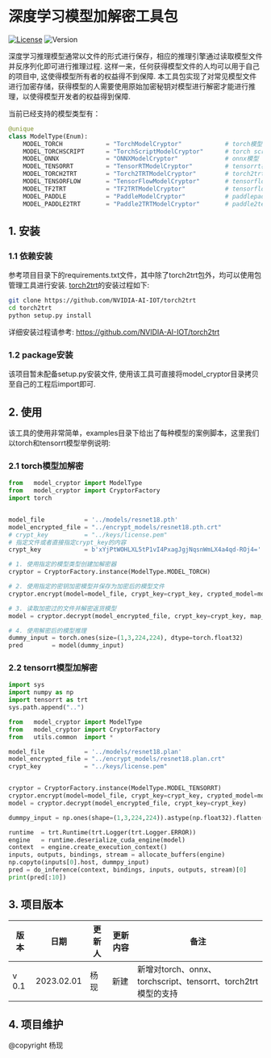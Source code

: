 # 深度学习模型加解密工具包

[![License](https://img.shields.io/badge/License-Apache_2.0-yellogreen.svg)](https://opensource.org/licenses/Apache-2.0) ![Version](https://img.shields.io/badge/Version-v0.1-blue)


深度学习推理模型通常以文件的形式进行保存，相应的推理引擎通过读取模型文件并反序列化即可进行推理过程. 这样一来，任何获得模型文件的人均可以用于自己的项目中, 这使得模型所有者的权益得不到保障. 本工具包实现了对常见模型文件进行加密存储，获得模型的人需要使用原始加密秘钥对模型进行解密才能进行推理，以使得模型开发者的权益得到保障.

当前已经支持的模型类型有：

```python
@unique
class ModelType(Enum): 
    MODEL_TORCH            = "TorchModelCryptor"            # torch模型
    MODEL_TORCHSCRIPT      = "TorchScriptModelCryptor"      # torch script模型, torch.jit.script或torch.jit.trace保存
    MODEL_ONNX             = "ONNXModelCryptor"             # onnx模型
    MODEL_TENSORRT         = "TensorRTModelCryptor"         # tensorrt模型
    MODEL_TORCH2TRT        = "Torch2TRTModelCryptor"        # torch2trt模型
    MODEL_TENSORFLOW       = "TensorFlowModelCryptor"       # tensorflow模型
    MODEL_TF2TRT           = "TF2TRTModelCryptor"           # tensorflow2tensorrt模型
    MODEL_PADDLE           = "PaddleModelCryptor"           # paddlepaddle模型
    MODEL_PADDLE2TRT       = "Paddle2TRTModelCryptor"       # paddle2tensorrt模型
```

## 1. 安装

### 1.1 依赖安装

参考项目目录下的requirements.txt文件，其中除了torch2trt包外，均可以使用包管理工具进行安装. [torch2trt](https://github.com/NVIDIA-AI-IOT/torch2trt)的安装过程如下:

```bash
git clone https://github.com/NVIDIA-AI-IOT/torch2trt
cd torch2trt
python setup.py install
```

详细安装过程请参考: https://github.com/NVIDIA-AI-IOT/torch2trt

### 1.2 package安装

该项目暂未配备setup.py安装文件, 使用该工具可直接将model_cryptor目录拷贝至自己的工程后import即可.


## 2. 使用

该工具的使用非常简单，examples目录下给出了每种模型的案例脚本，这里我们以torch和tensorrt模型举例说明:

### 2.1 torch模型加解密

```python
from   model_cryptor import ModelType
from   model_cryptor import CryptorFactory
import torch


model_file           = '../models/resnet18.pth'
model_encrypted_file = "../encrypt_models/resnet18.pth.crt"
# crypt_key          = "../keys/license.pem"
# 指定文件或者直接指定crypt_key的内容
crypt_key            = b'xYjPtWOHLXL5tP1vI4PxagJgjNqsnWmLX4a4qd-ROj4='  

# 1. 使用指定的模型类型创建加解密器
cryptor = CryptorFactory.instance(ModelType.MODEL_TORCH) 

# 2. 使用指定的密钥加密模型并保存为加密后的模型文件    
cryptor.encrypt(model=model_file, crypt_key=crypt_key, crypted_model=model_encrypted_file)

# 3. 读取加密过的文件并解密返货模型    
model = cryptor.decrypt(model_encrypted_file, crypt_key=crypt_key, map_location = "cpu")

# 4. 使用解密后的模型推理
dummy_input = torch.ones(size=(1,3,224,224), dtype=torch.float32)
pred        = model(dummy_input)
```



### 2.2 tensorrt模型加解密

```python
import sys
import numpy as np
import tensorrt as trt
sys.path.append("..")

from   model_cryptor import ModelType
from   model_cryptor import CryptorFactory
from   utils.common  import *

model_file           = '../models/resnet18.plan'
model_encrypted_file = "../encrypt_models/resnet18.plan.crt"
crypt_key            = "../keys/license.pem"


cryptor = CryptorFactory.instance(ModelType.MODEL_TENSORRT)
cryptor.encrypt(model=model_file, crypt_key=crypt_key, crypted_model=model_encrypted_file)
model = cryptor.decrypt(model_encrypted_file, crypt_key=crypt_key)

dummpy_input = np.ones(shape=(1,3,224,224)).astype(np.float32).flatten()

runtime  = trt.Runtime(trt.Logger(trt.Logger.ERROR)) 
engine   = runtime.deserialize_cuda_engine(model)   
context  = engine.create_execution_context() 
inputs, outputs, bindings, stream = allocate_buffers(engine)
np.copyto(inputs[0].host, dummpy_input)
pred = do_inference(context, bindings, inputs, outputs, stream)[0]
print(pred[:10])
```

## 3. 项目版本

|    版本   |  日期  | 更新人  |  更新内容   | 备注  |
|   ----   | ----  |   ----  | ----  |  ----  | 
|  v 0.1  | 2023.02.01  | 杨现  |  新建   | 新增对torch、onnx、torchscript、tensorrt、torch2trt模型的支持  |


## 4. 项目维护

@copyright 杨现
